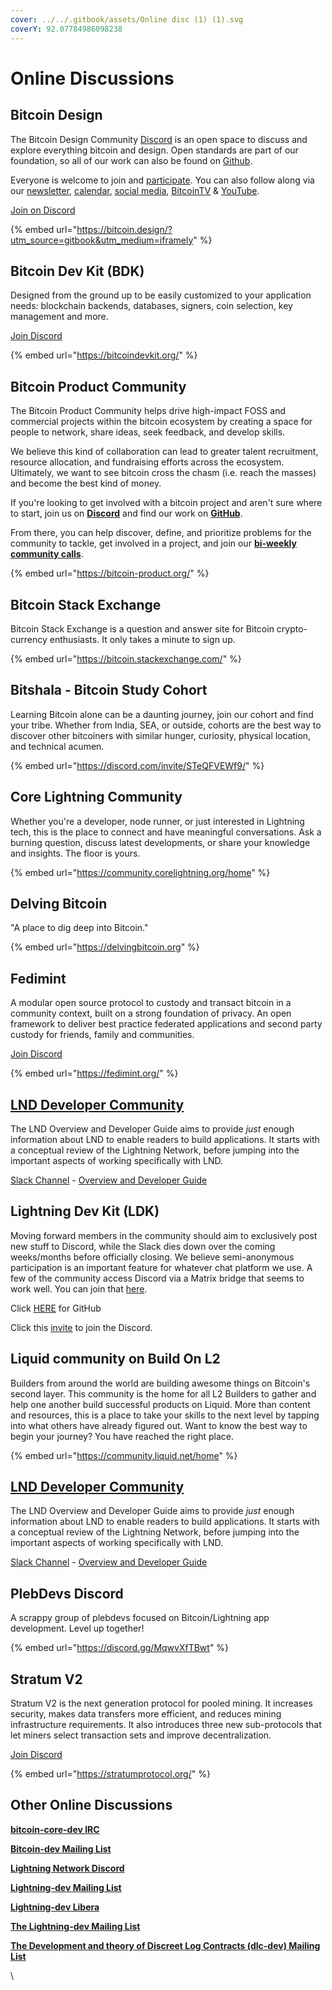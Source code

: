 ```yaml
---
cover: ../../.gitbook/assets/Online disc (1) (1).svg
coverY: 92.07784986098238
---
```


# Online Discussions

## Bitcoin Design

The Bitcoin Design Community [Discord](https://discord.gg/K7aQ5PErht) is an open space to discuss and explore everything bitcoin and design. Open standards are part of our foundation, so all of our work can also be found on [Github](https://github.com/BitcoinDesign).

Everyone is welcome to join and [participate](https://bitcoin.design/contribute). You can also follow along via our [newsletter](https://bitcoin.design/newsletter), [calendar](https://bitcoin.design/calendar), [social media](https://bitcoin.design/social-media), [BitcoinTV](https://bitcointv.com/a/bitcoin\_design/video-channels) & [YouTube](https://www.youtube.com/c/BitcoinDesign).

[Join on Discord](https://discord.gg/K7aQ5PErht)

{% embed url="https://bitcoin.design/?utm_source=gitbook&utm_medium=iframely" %}

## Bitcoin Dev Kit (BDK)

Designed from the ground up to be easily customized to your application needs: blockchain backends, databases, signers, coin selection, key management and more.

[Join Discord](https://discord.gg/dstn4dQ)

{% embed url="https://bitcoindevkit.org/" %}

## Bitcoin Product Community

The Bitcoin Product Community helps drive high-impact FOSS and commercial projects within the bitcoin ecosystem by creating a space for people to network, share ideas, seek feedback, and develop skills.

We believe this kind of collaboration can lead to greater talent recruitment, resource allocation, and fundraising efforts across the ecosystem. Ultimately, we want to see bitcoin cross the chasm (i.e. reach the masses) and become the best kind of money.

If you're looking to get involved with a bitcoin project and aren't sure where to start, join us on [**Discord**](https://discord.gg/Ztvwn8fycA) and find our work on [**GitHub**](https://github.com/Bitcoin-Product-Community).

From there, you can help discover, define, and prioritize problems for the community to tackle, get involved in a project, and join our [**bi-weekly community calls**](https://meet.jit.si/ComprehensiveSpecialistsRideStrangely).

{% embed url="https://bitcoin-product.org/" %}

## Bitcoin Stack Exchange

Bitcoin Stack Exchange is a question and answer site for Bitcoin crypto-currency enthusiasts. It only takes a minute to sign up.

{% embed url="https://bitcoin.stackexchange.com/" %}

## Bitshala - Bitcoin Study Cohort

Learning Bitcoin alone can be a daunting journey, join our cohort and find your tribe. Whether from India, SEA, or outside, cohorts are the best way to discover other bitcoiners with similar hunger, curiosity, physical location, and technical acumen.

{% embed url="https://discord.com/invite/STeQFVEWf9/" %}

## Core Lightning Community

Whether you're a developer, node runner, or just interested in Lightning tech, this is the place to connect and have meaningful conversations. Ask a burning question, discuss latest developments, or share your knowledge and insights. The floor is yours.

{% embed url="https://community.corelightning.org/home" %}

## Delving Bitcoin

"A place to dig deep into Bitcoin." 

{% embed url="https://delvingbitcoin.org" %}

## Fedimint

A modular open source protocol to custody and transact bitcoin in a community context, built on a strong foundation of privacy. An open framework to deliver best practice federated applications and second party custody for friends, family and communities.

[Join Discord](https://chat.fedimint.org/)

{% embed url="https://fedimint.org/" %}

## [LND Developer Community](https://lightningcommunity.slack.com/join/shared\_invite/zt-1y3eup1mc-jDLCarR\~hOwI6X4un5Yz\_g#/shared-invite/email)

The LND Overview and Developer Guide aims to provide _just_ enough information about LND to enable readers to build applications. It starts with a conceptual review of the Lightning Network, before jumping into the important aspects of working specifically with LND.

[Slack Channel](https://lightningcommunity.slack.com/join/shared\_invite/zt-1y3eup1mc-jDLCarR\~hOwI6X4un5Yz\_g#/shared-invite/email) - [Overview and Developer Guide](https://dev.lightning.community/overview/)



## Lightning Dev Kit (LDK)

Moving forward members in the community should aim to exclusively post new stuff to Discord, while the Slack dies down over the coming weeks/months before officially closing. We believe semi-anonymous participation is an important feature for whatever chat platform we use. A few of the community access Discord via a Matrix bridge that seems to work well. You can join that [here](https://matrix.to/#/#ldk-discord:bitcoin.ninja).

Click [HERE](https://github.com/orgs/lightningdevkit/discussions/categories/announcements) for GitHub

Click this [invite](https://discord.gg/5AcknnMfBw) to join the Discord.



## Liquid community on Build On L2

Builders from around the world are building awesome things on Bitcoin's second layer. This community is the home for all L2 Builders to gather and help one another build successful products on Liquid. More than content and resources, this is a place to take your skills to the next level by tapping into what others have already figured out. Want to know the best way to begin your journey? You have reached the right place.

{% embed url="https://community.liquid.net/home" %}

## [LND Developer Community](https://lightningcommunity.slack.com/join/shared\_invite/zt-1y3eup1mc-jDLCarR\~hOwI6X4un5Yz\_g#/shared-invite/email)

The LND Overview and Developer Guide aims to provide _just_ enough information about LND to enable readers to build applications. It starts with a conceptual review of the Lightning Network, before jumping into the important aspects of working specifically with LND.

[Slack Channel](https://lightningcommunity.slack.com/join/shared\_invite/zt-1y3eup1mc-jDLCarR\~hOwI6X4un5Yz\_g#/shared-invite/email) - [Overview and Developer Guide](https://dev.lightning.community/overview/)

## PlebDevs Discord

A scrappy group of plebdevs focused on Bitcoin/Lightning app development. Level up together!

{% embed url="https://discord.gg/MqwvXfTBwt" %}

## Stratum V2

Stratum V2 is the next generation protocol for pooled mining. It increases security, makes data transfers more efficient, and reduces mining infrastructure requirements. It also introduces three new sub-protocols that let miners select transaction sets and improve decentralization.

[Join Discord](https://discord.gg/fsEW23wFYs)

{% embed url="https://stratumprotocol.org/" %}

## Other Online Discussions

[**bitcoin-core-dev IRC**](https://webchat.freenode.net/#bitcoin-dev)

[**Bitcoin-dev Mailing List**](https://lists.linuxfoundation.org/pipermail/bitcoin-dev/)

[**Lightning Network Discord**](https://discordapp.com/invite/sm2rfS7)&#x20;

[**Lightning-dev Mailing List**](https://lists.linuxfoundation.org/mailman/listinfo/lightning-dev)

[**Lightning-dev Libera**](https://web.libera.chat/#lightning-dev)

[**The Lightning-dev Mailing List**](https://lists.linuxfoundation.org/pipermail/lightning-dev/)

[**The Development and theory of Discreet Log Contracts (dlc-dev) Mailing List**](https://mailmanlists.org/pipermail/dlc-dev/)

\




###

###







